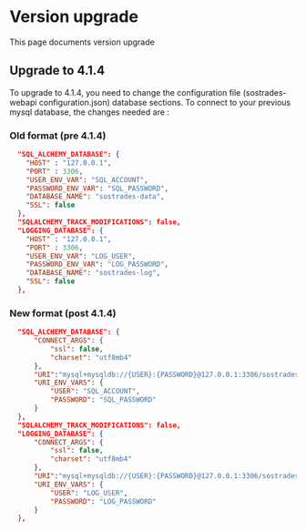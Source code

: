 # Version upgrade

This page documents version upgrade

## Upgrade to 4.1.4
To upgrade to 4.1.4, you need to change the configuration file (sostrades-webapi configuration.json) database sections.
To connect to your previous mysql database, the changes needed are :

### Old format (pre 4.1.4)
```json
  "SQL_ALCHEMY_DATABASE": {
    "HOST" : "127.0.0.1",
    "PORT" : 3306,
    "USER_ENV_VAR": "SQL_ACCOUNT",
    "PASSWORD_ENV_VAR": "SQL_PASSWORD",
    "DATABASE_NAME": "sostrades-data",
    "SSL": false
  },
  "SQLALCHEMY_TRACK_MODIFICATIONS": false,
  "LOGGING_DATABASE": {
    "HOST" : "127.0.0.1",
    "PORT" : 3306,
    "USER_ENV_VAR": "LOG_USER",
    "PASSWORD_ENV_VAR": "LOG_PASSWORD",
    "DATABASE_NAME": "sostrades-log",
    "SSL": false
  },
```

### New format (post 4.1.4)
```json
  "SQL_ALCHEMY_DATABASE": {
      "CONNECT_ARGS": {
          "ssl": false,
          "charset": "utf8mb4"
      },
      "URI":"mysql+mysqldb://{USER}:{PASSWORD}@127.0.0.1:3306/sostrades-data",
      "URI_ENV_VARS": {
          "USER": "SQL_ACCOUNT",
          "PASSWORD": "SQL_PASSWORD"
      }
  },
  "SQLALCHEMY_TRACK_MODIFICATIONS": false,
  "LOGGING_DATABASE": {
      "CONNECT_ARGS": {
          "ssl": false,
          "charset": "utf8mb4"
      },
      "URI":"mysql+mysqldb://{USER}:{PASSWORD}@127.0.0.1:3306/sostrades-log",
      "URI_ENV_VARS": {
          "USER": "LOG_USER",
          "PASSWORD": "LOG_PASSWORD"
      }
  },
```
